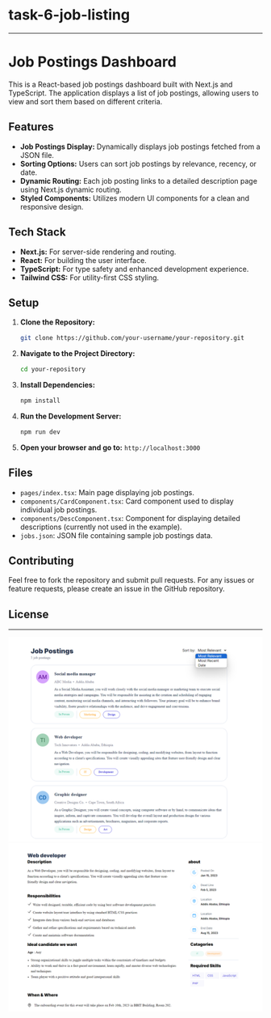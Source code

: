 # task-6-job-listing

---

# Job Postings Dashboard

This is a React-based job postings dashboard built with Next.js and TypeScript. The application displays a list of job postings, allowing users to view and sort them based on different criteria.

## Features

- **Job Postings Display:** Dynamically displays job postings fetched from a JSON file.
- **Sorting Options:** Users can sort job postings by relevance, recency, or date.
- **Dynamic Routing:** Each job posting links to a detailed description page using Next.js dynamic routing.
- **Styled Components:** Utilizes modern UI components for a clean and responsive design.

## Tech Stack

- **Next.js:** For server-side rendering and routing.
- **React:** For building the user interface.
- **TypeScript:** For type safety and enhanced development experience.
- **Tailwind CSS:** For utility-first CSS styling.

## Setup

1. **Clone the Repository:**

   ```bash
   git clone https://github.com/your-username/your-repository.git
   ```

2. **Navigate to the Project Directory:**

   ```bash
   cd your-repository
   ```

3. **Install Dependencies:**

   ```bash
   npm install
   ```

4. **Run the Development Server:**

   ```bash
   npm run dev
   ```

5. **Open your browser and go to:** `http://localhost:3000`

## Files

- `pages/index.tsx`: Main page displaying job postings.
- `components/CardComponent.tsx`: Card component used to display individual job postings.
- `components/DescComponent.tsx`: Component for displaying detailed descriptions (currently not used in the example).
- `jobs.json`: JSON file containing sample job postings data.

## Contributing

Feel free to fork the repository and submit pull requests. For any issues or feature requests, please create an issue in the GitHub repository.

## License

---

![alt text](ss/image.png)
![alt text](ss/image-1.png)
